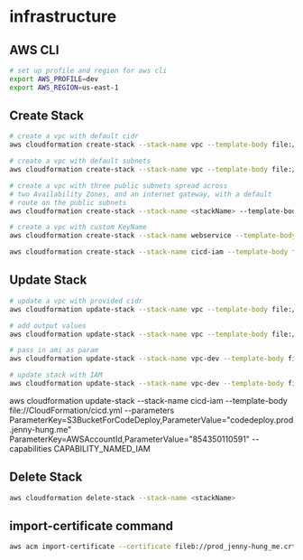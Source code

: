 # infrastructure

## AWS CLI

```bash
# set up profile and region for aws cli
export AWS_PROFILE=dev
export AWS_REGION=us-east-1
```

## Create Stack

```bash
# create a vpc with default cidr
aws cloudformation create-stack --stack-name vpc --template-body file://CloudFormation/vpc_param.yml
```

```bash
# create a vpc with default subnets
aws cloudformation create-stack --stack-name vpc --template-body file://CloudFormation/vpc_subnet.yml
```

```bash
# create a vpc with three public subnets spread across
# two Availability Zones, and an internet gateway, with a default
# route on the public subnets
aws cloudformation create-stack --stack-name <stackName> --template-body file://CloudFormation/vpc_subnets.yml
```

```bash
# create a vpc with custom KeyName
aws cloudformation create-stack --stack-name webservice --template-body file://CloudFormation/webapp.yml --parameters ParameterKey=S3BucketName,ParameterValue="prod.jenny-hung.me" ParameterKey=HostedZone,ParameterValue="prod.jenny-hung.me." ParameterKey=EC2KeyName,ParameterValue="aws-demo-ec2" --capabilities CAPABILITY_NAMED_IAM

aws cloudformation create-stack --stack-name cicd-iam --template-body file://CloudFormation/cicd.yml --parameters ParameterKey=S3BucketForCodeDeploy,ParameterValue="codedeploy.prod.jenny-hung.me" ParameterKey=AWSAccountId,ParameterValue="854350110591" --capabilities CAPABILITY_NAMED_IAM
```

## Update Stack

```bash
# update a vpc with provided cidr
aws cloudformation update-stack --stack-name vpc --template-body file://CloudFormation/vpc_param.yml --parameters ParameterKey=VpcCidrBlock,ParameterValue="10.1.1.0/24"
```

```bash
# add output values
aws cloudformation update-stack --stack-name vpc --template-body file://CloudFormation/vpc_output.yml --parameters ParameterKey=VpcCidrBlock,ParameterValue="10.1.1.0/24"
```

```bash
# pass in ami as param
aws cloudformation update-stack --stack-name vpc-dev --template-body file://CloudFormation/vpc.yml --parameters ParameterKey=AMI,ParameterValue="ami-0439554132109f852"
```

```bash
# update stack with IAM
aws cloudformation update-stack --stack-name vpc-dev --template-body file://CloudFormation/vpc.yml --capabilities CAPABILITY_NAMED_IAM
```

aws cloudformation update-stack --stack-name cicd-iam --template-body file://CloudFormation/cicd.yml --parameters ParameterKey=S3BucketForCodeDeploy,ParameterValue="codedeploy.prod.jenny-hung.me" ParameterKey=AWSAccountId,ParameterValue="854350110591" --capabilities CAPABILITY_NAMED_IAM

## Delete Stack

```bash
aws cloudformation delete-stack --stack-name <stackName>
```

## import-certificate command

```bash
aws acm import-certificate --certificate fileb://prod_jenny-hung_me.crt --private-key fileb://prod_jenny-hung_me.key --certificate-chain fileb://prod_jenny-hung_me.ca-bundle
```
